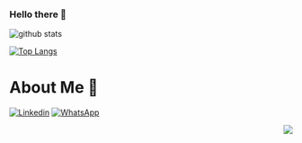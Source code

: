 ### Hello there 👋

![github stats](https://github-readme-stats.vercel.app/api?username=yudhanjeffri&show_icons=true)

[![Top Langs](https://github-readme-stats.vercel.app/api/top-langs/?username=yudhanjeffri)](#)

# About Me :tada:

[![Linkedin](https://cdn4.iconfinder.com/data/icons/social-media-2210/24/Linkedin-24.png)](https://www.linkedin.com/in/yudhan-jeffri-906839190/)
[![WhatsApp](https://cdn3.iconfinder.com/data/icons/social-media-chamfered-corner/154/whatsapp-24.png)](https://wa.me/62895346060631)


<img src="https://komarev.com/ghpvc/?username=yudhanjeffri&color=blue&style=flat-square" align="right" />

<!--
**YudhanJeffri/YudhanJeffri** is a ✨ _special_ ✨ repository because its `README.md` (this file) appears on your GitHub profile.
Here are some ideas to get you started:

- 🔭 I’m currently working on ...
- 🌱 I’m currently learning ...
- 👯 I’m looking to collaborate on ...
- 🤔 I’m looking for help with ...
- 💬 Ask me about ...
- 📫 How to reach me: ...
- 😄 Pronouns: ...
- ⚡ Fun fact: ...
-->

